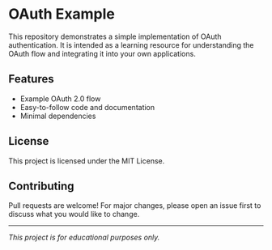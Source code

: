 # OAuth Example

This repository demonstrates a simple implementation of OAuth authentication. It is intended as a learning resource for understanding the OAuth flow and integrating it into your own applications.

## Features

- Example OAuth 2.0 flow
- Easy-to-follow code and documentation
- Minimal dependencies

## License

This project is licensed under the MIT License.

## Contributing

Pull requests are welcome! For major changes, please open an issue first to discuss what you would like to change.

---

*This project is for educational purposes only.*